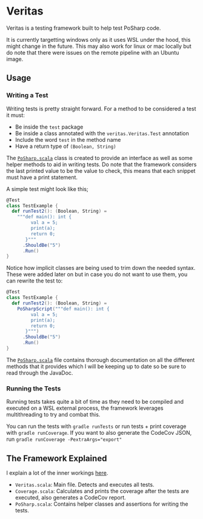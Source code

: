 # Veritas

Veritas is a testing framework built to help test PoSharp code. 

It is currently targetting windows only as it uses WSL under the hood, this might change in the future. This may also work
for linux or mac locally but do note that there were issues on the remote pipeline with an Ubuntu image.

## Usage

### Writing a Test

Writing tests is pretty straight forward. For a method to be considered a test it must:

- Be inside the `test` package
- Be inside a class annotated with the `veritas.Veritas.Test` annotation
- Include the word `test` in the method name
- Have a return type of `(Boolean, String)`

The [`PoSharp.scala`](./PoSharp.scala) class is created to provide an interface as well as some helper methods to aid in
writing tests. Do note that the framework considers the last printed value to be the value to check, this means that each
snippet must have a print statement.

A simple test might look like this;

```scala
@Test
class TestExample {
  def runTest2(): (Boolean, String) =
    """def main(): int {
         val a = 5;
         print(a);
         return 0;
       }"""
      .ShouldBe("5")
      .Run()
}
```

Notice how implicit classes are being used to trim down the needed syntax. These were added later on but in case you do
not want to use them, you can rewrite the test to:

```scala
@Test
class TestExample {
  def runTest2(): (Boolean, String) =
    PoSharpScript("""def main(): int {
         val a = 5;
         print(a);
         return 0;
       }""")
      .ShouldBe("5")
      .Run()
}
```

The [`PoSharp.scala`](./PoSharp.scala) file contains thorough documentation on all the different methods that it provides
which I will be keeping up to date so be sure to read through the JavaDoc.

### Running the Tests

Running tests takes quite a bit of time as they need to be compiled and executed on a WSL external process, the framework
leverages multithreading to try and combat this.

You can run the tests with `gradle runTests` or run tests + print coverage with `gradle runCoverage`.
If you want to also generate the CodeCov JSON, run `gradle runCoverage -PextraArgs="export"`


## The Framework Explained

I explain a lot of the inner workings [here](https://antoniosbarotsis.github.io/Blog/posts/posharp/).

- `Veritas.scala`: Main file. Detects and executes all tests.
- `Coverage.scala`: Calculates and prints the coverage after the tests are executed, also generates a CodeCov report.
- `PoSharp.scala`: Contains helper classes and assertions for writing the tests.